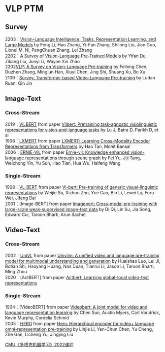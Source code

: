 # VLP PTM
## Survey
2203：[Vision-Language Intelligence: Tasks, Representation Learning, and Large Models](https://arxiv.org/abs/2203.01922.pdf) by Feng Li, Hao Zhang, Yi-Fan Zhang, Shilong Liu, Jian Guo, Lionel M. Ni, PengChuan Zhang, Lei Zhang  
2202：[A Survey of Vision-Language Pre-Trained Models](https://arxiv.org/abs/2202.10936.pdf) by Yifan Du, Zikang Liu, Junyi Li, Wayne Xin Zhao  
2202[VLP: A Survey on Vision-Language Pre-training](https://arxiv.org/abs/2202.09061.pdf) by Feilong Chen, Duzhen Zhang, Minglun Han, Xiuyi Chen, Jing Shi, Shuang Xu, Bo Xu  
2109：[Survey: Transformer based Video-Language Pre-training](https://arxiv.org/abs/2109.09920.pdf) by Ludan Ruan, Qin Jin  

## Image-Text
### Cross-Stream
2019：[ViLBERT](https://github.com/facebookresearch/vilbert-multi-task ) from paper [Vilbert: Pretraining task-agnostic visiolinguistic representations for vision-and-language tasks](https://proceedings.neurips.cc/paper/2019/file/c74d97b01eae257e44aa9d5bade97baf-Paper.pdf) by Lu J, Batra D, Parikh D, et al  
1908：[LXMERT](https://github.com/airsplay/lxmert) from paper [LXMERT: Learning Cross-Modality Encoder Representations from Transformers](https://arxiv.org/pdf/1908.07490) by Hao Tan, Mohit Bansal    
2006：[ERNIE-ViL]() from paper [Ernie-vil: Knowledge enhanced vision-language representations through scene graph](https://arxiv.org/abs/2006.16934) by Fei Yu, Jiji Tang, Weichong Yin, Yu Sun, Hao Tian, Hua Wu, Haifeng Wang    
### Single-Stream
1908：[VL-BERT](https://github.com/jackroos/VL-BERT) from paper [Vl-bert: Pre-training of generic visual-linguistic representations](https://arxiv.org/abs/1908.08530v3) by Weijie Su, Xizhou Zhu, Yue Cao, Bin Li, Lewei Lu, Furu Wei, Jifeng Dai    
2001：[Image-BERT] from paper [Imagebert: Cross-modal pre-training with large-scale weak-supervised image-text data](https://arxiv.org/abs/2001.07966v1) by Di Qi, Lin Su, Jia Song, Edward Cui, Taroon Bharti, Arun Sachet    
## Video-Text
### Cross-Stream
2002：[UniVL](https://github.com/microsoft/UniVL) from paper [Univilm: A unified video and language pre-training model for multimodal understanding and generation](https://arxiv.org/abs/2002.06353) by Huaishao Luo, Lei Ji, Botian Shi, Haoyang Huang, Nan Duan, Tianrui Li, Jason Li, Taroon Bharti, Ming Zhou    
2020：[ActBERT] from paper [Actbert: Learning global-local video-text representations](http://openaccess.thecvf.com/content_CVPR_2020/papers/Zhu_ActBERT_Learning_Global-Local_Video-Text_Representations_CVPR_2020_paper.pdf)    
### Single-Stream
1904：[VideoBERT] from paper [Videobert: A joint model for video and language representation learning](https://arxiv.org/abs/1904.01766v2) by Chen Sun, Austin Myers, Carl Vondrick, Kevin Murphy, Cordelia Schmid    
2005：[HERO](https://github.com/linjieli222/HERO) from paper [Hero: Hierarchical encoder for video+ language omni-representation pre-training](https://arxiv.org/abs/2005.00200) by Linjie Li, Yen-Chun Chen, Yu Cheng, Zhe Gan, Licheng Yu, Jingjing Liu    

[CMU《多模态机器学习》2022课程](https://cmu-multicomp-lab.github.io/adv-mmml-course/spring2022/schedule/)  

















